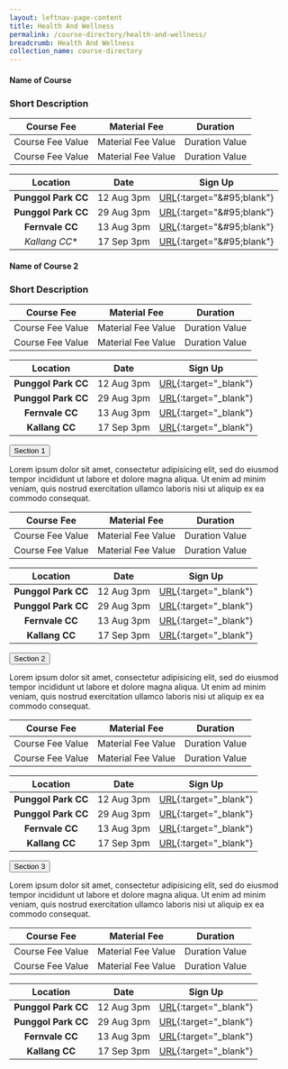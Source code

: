 ```yaml
---
layout: leftnav-page-content
title: Health And Wellness
permalink: /course-directory/health-and-wellness/
breadcrumb: Health And Wellness
collection_name: course-directory
---
```


#### Name of Course
### Short Description

|    Course Fee    	|    Material Fee    	|    Duration    	|
|:----------------:	|:------------------:	|:--------------:	|
| Course Fee Value 	| Material Fee Value 	| Duration Value 	|
| Course Fee Value 	| Material Fee Value 	| Duration Value 	|

|       Location      	|    Date    	|                         Sign Up                        	|
|:-------------------:	|:----------:	|:------------------------------------------------------:	|
| **Punggol Park CC** 	| 12 Aug 3pm 	| [URL](https://www.onepa.sg/){:target="&amp;#95;blank"} 	|
| **Punggol Park CC** 	| 29 Aug 3pm 	| [URL](https://www.onepa.sg/){:target="&amp;#95;blank"} 	|
| **Fernvale CC**     	| 13 Aug 3pm 	| [URL](https://www.onepa.sg/){:target="&amp;#95;blank"} 	|
| *Kallang CC**       	| 17 Sep 3pm 	| [URL](https://www.onepa.sg/){:target="&amp;#95;blank"} 	|


#### Name of Course 2

### Short Description 

|    Course Fee    	|    Material Fee    	|    Duration    	|
|:----------------:	|:------------------:	|:--------------:	|
| Course Fee Value 	| Material Fee Value 	| Duration Value 	|
| Course Fee Value 	| Material Fee Value 	| Duration Value 	|

| Location             | Date       | Sign Up                                            |
|        :----:        |   :----:   |                       :----:                       |
| **Punggol Park CC**  | 12 Aug 3pm | [URL](https://www.onepa.sg/){:target="&#95;blank"} |
| **Punggol Park CC**  | 29 Aug 3pm | [URL](https://www.onepa.sg/){:target="&#95;blank"} |
| **Fernvale CC**      | 13 Aug 3pm | [URL](https://www.onepa.sg/){:target="&#95;blank"} |
| **Kallang CC**       | 17 Sep 3pm | [URL](https://www.onepa.sg/){:target="&#95;blank"} |


<button class="accordion">Section 1</button>
<div class="panel">
  <p>Lorem ipsum dolor sit amet, consectetur adipisicing elit, sed do eiusmod tempor incididunt ut labore et dolore magna aliqua. Ut enim ad minim veniam, quis nostrud exercitation ullamco laboris nisi ut aliquip ex ea commodo consequat.</p>
  
|    Course Fee    	|    Material Fee    	|    Duration    	|
|:----------------:	|:------------------:	|:--------------:	|
| Course Fee Value 	| Material Fee Value 	| Duration Value 	|
| Course Fee Value 	| Material Fee Value 	| Duration Value 	|

| Location             | Date       | Sign Up                                            |
|        :----:        |   :----:   |                       :----:                       |
| **Punggol Park CC**  | 12 Aug 3pm | [URL](https://www.onepa.sg/){:target="&#95;blank"} |
| **Punggol Park CC**  | 29 Aug 3pm | [URL](https://www.onepa.sg/){:target="&#95;blank"} |
| **Fernvale CC**      | 13 Aug 3pm | [URL](https://www.onepa.sg/){:target="&#95;blank"} |
| **Kallang CC**       | 17 Sep 3pm | [URL](https://www.onepa.sg/){:target="&#95;blank"} |
</div>

<button class="accordion">Section 2</button>
<div class="panel">
  <p>Lorem ipsum dolor sit amet, consectetur adipisicing elit, sed do eiusmod tempor incididunt ut labore et dolore magna aliqua. Ut enim ad minim veniam, quis nostrud exercitation ullamco laboris nisi ut aliquip ex ea commodo consequat.</p>
  
|    Course Fee    	|    Material Fee    	|    Duration    	|
|:----------------:	|:------------------:	|:--------------:	|
| Course Fee Value 	| Material Fee Value 	| Duration Value 	|
| Course Fee Value 	| Material Fee Value 	| Duration Value 	|

| Location             | Date       | Sign Up                                            |
|        :----:        |   :----:   |                       :----:                       |
| **Punggol Park CC**  | 12 Aug 3pm | [URL](https://www.onepa.sg/){:target="&#95;blank"} |
| **Punggol Park CC**  | 29 Aug 3pm | [URL](https://www.onepa.sg/){:target="&#95;blank"} |
| **Fernvale CC**      | 13 Aug 3pm | [URL](https://www.onepa.sg/){:target="&#95;blank"} |
| **Kallang CC**       | 17 Sep 3pm | [URL](https://www.onepa.sg/){:target="&#95;blank"} |
</div>

<button class="accordion">Section 3</button>
<div class="panel">
  <p>Lorem ipsum dolor sit amet, consectetur adipisicing elit, sed do eiusmod tempor incididunt ut labore et dolore magna aliqua. Ut enim ad minim veniam, quis nostrud exercitation ullamco laboris nisi ut aliquip ex ea commodo consequat.</p>
  
  |    Course Fee    	|    Material Fee    	|    Duration    	|
|:----------------:	|:------------------:	|:--------------:	|
| Course Fee Value 	| Material Fee Value 	| Duration Value 	|
| Course Fee Value 	| Material Fee Value 	| Duration Value 	|

| Location             | Date       | Sign Up                                            |
|        :----:        |   :----:   |                       :----:                       |
| **Punggol Park CC**  | 12 Aug 3pm | [URL](https://www.onepa.sg/){:target="&#95;blank"} |
| **Punggol Park CC**  | 29 Aug 3pm | [URL](https://www.onepa.sg/){:target="&#95;blank"} |
| **Fernvale CC**      | 13 Aug 3pm | [URL](https://www.onepa.sg/){:target="&#95;blank"} |
| **Kallang CC**       | 17 Sep 3pm | [URL](https://www.onepa.sg/){:target="&#95;blank"} |
</div>

<script>
var acc = document.getElementsByClassName("accordion");
var i;

for (i = 0; i < acc.length; i++) {
  acc[i].addEventListener("click", function() {
    this.classList.toggle("active");
    var panel = this.nextElementSibling;
    if (panel.style.maxHeight) {
      panel.style.maxHeight = null;
    } else {
      panel.style.maxHeight = panel.scrollHeight + "px";
    } 
  });
}
</script>
